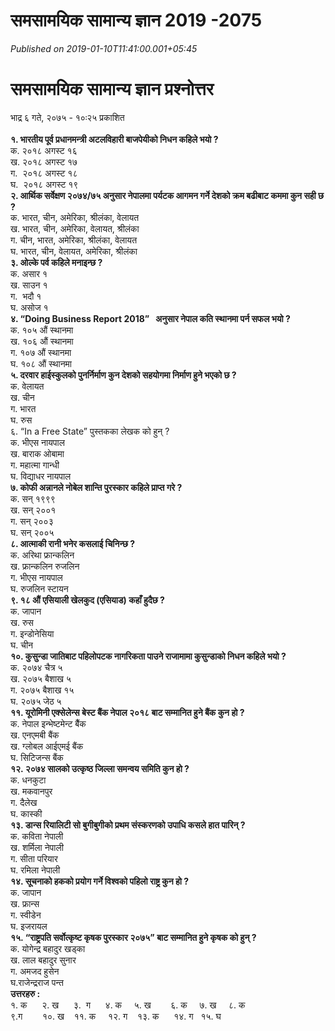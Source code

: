 # समसामयिक सामान्य ज्ञान 2019 -2075

*Published on 2019-01-10T11:41:00.001+05:45*

<div class="news-detail">
<div class="detailTitle-container">
<div class="title-bar clearfix">
<h1>
समसामयिक सामान्य ज्ञान प्रश्नोत्तर</h1>
<div class="pr-postTime pull-right">
<time class="pr-readTime"><i class="fa fa-clock-o"></i>
                                                भाद्र ६ गते, २०७५ - १०ः२५ प्रकाशित                                            </time>
                                        </div>
</div>
<!-- <div class="social-links-panelWrap">
<script type="text/javascript" src="//s7.addthis.com/js/300/addthis_widget.js#pubid=ra-592a93e3747b91e3"></script> 
                   <div class="addthis_inline_share_toolbox_93bg">
</div>
</div>
-->
                                </div>
<div class="imageFor-detail">
<div class="detail-imageContainer">
<br /></div>
</div>
<div class="addtoany_share_save_container addtoany_content addtoany_content_top">
<div class="a2a_kit a2a_kit_size_32 addtoany_list" data-a2a-title="समसामयिक सामान्य ज्ञान प्रश्नोत्तर" data-a2a-url="http://www.prasashan.com/2018/08/22/79234/">
<a class="a2a_button_facebook" href="https://www.addtoany.com/add_to/facebook?linkurl=http%3A%2F%2Fwww.prasashan.com%2F2018%2F08%2F22%2F79234%2F&linkname=%E0%A4%B8%E0%A4%AE%E0%A4%B8%E0%A4%BE%E0%A4%AE%E0%A4%AF%E0%A4%BF%E0%A4%95%20%E0%A4%B8%E0%A4%BE%E0%A4%AE%E0%A4%BE%E0%A4%A8%E0%A5%8D%E0%A4%AF%20%E0%A4%9C%E0%A5%8D%E0%A4%9E%E0%A4%BE%E0%A4%A8%20%E0%A4%AA%E0%A5%8D%E0%A4%B0%E0%A4%B6%E0%A5%8D%E0%A4%A8%E0%A5%8B%E0%A4%A4%E0%A5%8D%E0%A4%A4%E0%A4%B0" rel="nofollow noopener" target="_blank" title="Facebook"></a><a class="a2a_button_twitter" href="https://www.addtoany.com/add_to/twitter?linkurl=http%3A%2F%2Fwww.prasashan.com%2F2018%2F08%2F22%2F79234%2F&linkname=%E0%A4%B8%E0%A4%AE%E0%A4%B8%E0%A4%BE%E0%A4%AE%E0%A4%AF%E0%A4%BF%E0%A4%95%20%E0%A4%B8%E0%A4%BE%E0%A4%AE%E0%A4%BE%E0%A4%A8%E0%A5%8D%E0%A4%AF%20%E0%A4%9C%E0%A5%8D%E0%A4%9E%E0%A4%BE%E0%A4%A8%20%E0%A4%AA%E0%A5%8D%E0%A4%B0%E0%A4%B6%E0%A5%8D%E0%A4%A8%E0%A5%8B%E0%A4%A4%E0%A5%8D%E0%A4%A4%E0%A4%B0" rel="nofollow noopener" target="_blank" title="Twitter"></a><a class="a2a_button_google_plus" href="https://www.addtoany.com/add_to/google_plus?linkurl=http%3A%2F%2Fwww.prasashan.com%2F2018%2F08%2F22%2F79234%2F&linkname=%E0%A4%B8%E0%A4%AE%E0%A4%B8%E0%A4%BE%E0%A4%AE%E0%A4%AF%E0%A4%BF%E0%A4%95%20%E0%A4%B8%E0%A4%BE%E0%A4%AE%E0%A4%BE%E0%A4%A8%E0%A5%8D%E0%A4%AF%20%E0%A4%9C%E0%A5%8D%E0%A4%9E%E0%A4%BE%E0%A4%A8%20%E0%A4%AA%E0%A5%8D%E0%A4%B0%E0%A4%B6%E0%A5%8D%E0%A4%A8%E0%A5%8B%E0%A4%A4%E0%A5%8D%E0%A4%A4%E0%A4%B0" rel="nofollow noopener" target="_blank" title="Google+"></a><a class="a2a_button_whatsapp" href="https://www.addtoany.com/add_to/whatsapp?linkurl=http%3A%2F%2Fwww.prasashan.com%2F2018%2F08%2F22%2F79234%2F&linkname=%E0%A4%B8%E0%A4%AE%E0%A4%B8%E0%A4%BE%E0%A4%AE%E0%A4%AF%E0%A4%BF%E0%A4%95%20%E0%A4%B8%E0%A4%BE%E0%A4%AE%E0%A4%BE%E0%A4%A8%E0%A5%8D%E0%A4%AF%20%E0%A4%9C%E0%A5%8D%E0%A4%9E%E0%A4%BE%E0%A4%A8%20%E0%A4%AA%E0%A5%8D%E0%A4%B0%E0%A4%B6%E0%A5%8D%E0%A4%A8%E0%A5%8B%E0%A4%A4%E0%A5%8D%E0%A4%A4%E0%A4%B0" rel="nofollow noopener" target="_blank" title="WhatsApp"></a><a class="a2a_button_linkedin" href="https://www.addtoany.com/add_to/linkedin?linkurl=http%3A%2F%2Fwww.prasashan.com%2F2018%2F08%2F22%2F79234%2F&linkname=%E0%A4%B8%E0%A4%AE%E0%A4%B8%E0%A4%BE%E0%A4%AE%E0%A4%AF%E0%A4%BF%E0%A4%95%20%E0%A4%B8%E0%A4%BE%E0%A4%AE%E0%A4%BE%E0%A4%A8%E0%A5%8D%E0%A4%AF%20%E0%A4%9C%E0%A5%8D%E0%A4%9E%E0%A4%BE%E0%A4%A8%20%E0%A4%AA%E0%A5%8D%E0%A4%B0%E0%A4%B6%E0%A5%8D%E0%A4%A8%E0%A5%8B%E0%A4%A4%E0%A5%8D%E0%A4%A4%E0%A4%B0" rel="nofollow noopener" target="_blank" title="LinkedIn"></a><a class="a2a_button_tumblr" href="https://www.addtoany.com/add_to/tumblr?linkurl=http%3A%2F%2Fwww.prasashan.com%2F2018%2F08%2F22%2F79234%2F&linkname=%E0%A4%B8%E0%A4%AE%E0%A4%B8%E0%A4%BE%E0%A4%AE%E0%A4%AF%E0%A4%BF%E0%A4%95%20%E0%A4%B8%E0%A4%BE%E0%A4%AE%E0%A4%BE%E0%A4%A8%E0%A5%8D%E0%A4%AF%20%E0%A4%9C%E0%A5%8D%E0%A4%9E%E0%A4%BE%E0%A4%A8%20%E0%A4%AA%E0%A5%8D%E0%A4%B0%E0%A4%B6%E0%A5%8D%E0%A4%A8%E0%A5%8B%E0%A4%A4%E0%A5%8D%E0%A4%A4%E0%A4%B0" rel="nofollow noopener" target="_blank" title="Tumblr"></a><a class="a2a_dd a2a_counter addtoany_share_save addtoany_share" href="https://www.addtoany.com/share"></a></div>
</div>
<strong>१. भारतीय पूर्व प्रधानमन्त्री अटलविहारी बाजपेयीको निधन कहिले भयो ?</strong><br />
क. २०१८ अगस्ट १६<br />
ख. २०१८ अगस्ट १७<br />
ग.  २०१८ अगस्ट १८<br />
घ.  २०१८ अगस्ट १९<br />
<strong>२. आर्थिक सर्वेक्षण २०७४/७५ अनुसार नेपालमा पर्यटक आगमन गर्ने देशको क्रम बढीबाट कममा कुन सही छ ?</strong><br />
क. भारत, चीन, अमेरिका, श्रीलंका, वेलायत<br />
ख. भारत, चीन, अमेरिका, वेलायत, श्रीलंका<br />
ग. चीन, भारत, अमेरिका, श्रीलंका, वेलायत<br />
घ. भारत, चीन, वेलायत, अमेरिका, श्रीलंका<br />
<strong>३. ओल्के पर्व कहिले मनाइन्छ ? </strong><br />
क. असार १<br />
ख. साउन १<br />
ग.  भदौ १<br />
घ. असोज १<br />
<strong>४. “Doing Business Report 2018”   अनुसार नेपाल कति स्थानमा पर्न सफल भयो ? </strong><br />
क. १०५ औं स्थानमा<br />
ख. १०६ औं स्थानमा<br />
ग. १०७ औं स्थानमा<br />
घ. १०८ औं स्थानमा<br />
<strong>५. दरवार हाईस्कुलको पुनर्निर्माण कुन देशको सहयोगमा निर्माण हुने भएको छ ? </strong><br />
क. वेलायत<br />
ख. चीन<br />
ग. भारत<br />
घ. रुस<br />
६. “In a Free State” पुस्तकका लेखक को हुन् ?<br />
क. भीएस नायपाल<br />
ख. बाराक ओबामा<br />
ग. महात्मा गान्धी<br />
घ. विद्याधर नायपाल<br />
<strong>७. कोफी अन्नानले नोबेल शान्ति पुरस्कार कहिले प्राप्त गरे ?</strong><br />
क. सन् १९९९<br />
ख. सन् २००१<br />
ग. सन् २००३<br />
घ. सन् २००५<br />
<strong>८. आत्माकी रानी भनेर कसलाई चिनिन्छ ?</strong><br />
क. अरिथा फ्रान्कलिन<br />
ख. फ्रान्कलिन रुजलिन<br />
ग. भीएस नायपाल<br />
घ. रुजलिन स्टायन<br />
<strong>९. १८ औं एसियाली खेलकुद (एसियाड) कहाँ हुदैछ ?</strong><br />
क. जापान<br />
ख. रुस<br />
ग. इन्डोनेसिया<br />
घ. चीन<br />
<strong>१०. कुसुन्डा जातिबाट पहिलोपटक नागरिकता पाउने राजामामा कुसुन्डाको निधन कहिले भयो ?</strong><br />
क. २०७४ चैत्र ५<br />
ख. २०७५ बैशाख ५<br />
ग. २०७५ बैशाख १५<br />
घ. २०७५ जेठ ५<br />
<strong>११. यूरोमिनी एक्सेलेन्स बेस्ट बैंक नेपाल २०१८ बाट सम्मानित हुने बैंक कुन हो ?</strong><br />
क. नेपाल इन्भेष्टमेन्ट बैैंक<br />
ख. एनएमबी बैंक<br />
ख. ग्लोबल आईएमई बैंक<br />
घ. सिटिजन्स बैंक<br />
<strong>१२. २०७४ सालको उत्कृष्ठ जिल्ला समन्वय समिति कुन हो ?</strong><br />
क. धनकुटा<br />
ख. मकवानपुर<br />
ग. दैलेख<br />
घ. कास्की<br />
<strong>१३. डान्स रियालिटी सो बुगीबुगीको प्रथम संस्करणको उपाधि कसले हात पारिन् ?</strong><br />
क. कविता नेपाली<br />
ख. शर्मिला नेपाली<br />
ग. सीता परियार<br />
घ. रमिला नेपाली<br />
<strong>१४. सूचनाको हकको प्रयोग गर्ने विश्वको पहिलो राष्ट्र कुन हो ?</strong><br />
क. जापान<br />
ख. फ्रान्स<br />
ग. स्वीडेन<br />
घ. इजरायल<br />
<strong>१५. “राष्ट्रपति सर्वोत्कृष्ट कृषक पुरस्कार २०७५” बाट सम्मानित हुने कृषक को हुन् ?</strong><br />
क. योगेन्द्र बहादुर खड्का<br />
ख. लाल बहादुर सुनार<br />
ग. अमजद हुसेन<br />
घ.राजेन्द्रराज पन्त<br />
<strong>उत्तरहरु :</strong><br />
१. क      २. ख      ३.  ग      ४. क     ५. ख        ६. क     ७. ख     ८. क<br />
९.ग        १०. ख    ११. क     १२. ग    १३. क      १४. ग   १५. घ<br />
<br /><div class="linermaker">
</div>
</div>
